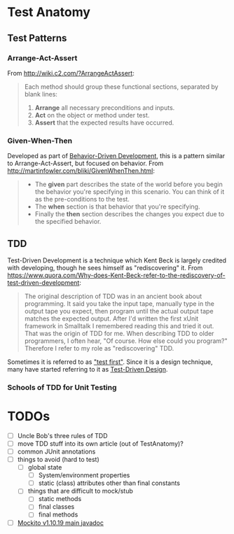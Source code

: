 # Test Anatomy
## Test Patterns
### Arrange-Act-Assert
From http://wiki.c2.com/?ArrangeActAssert:
> Each method should group these functional sections, separated by blank lines:
>  1. **Arrange** all necessary preconditions and inputs.
>  2. **Act** on the object or method under test.
>  3. **Assert** that the expected results have occurred.

### Given-When-Then
Developed as part of [Behavior-Driven Development](http://dannorth.net/introducing-bdd/), this is a pattern similar to Arrange-Act-Assert, but focused on behavior.
From http://martinfowler.com/bliki/GivenWhenThen.html:
> - The **given** part describes the state of the world before you begin the behavior you're specifying in this scenario. You can think of it as the pre-conditions to the test.
> - The **when** section is that behavior that you're specifying.
> - Finally the **then** section describes the changes you expect due to the specified behavior.

## TDD
Test-Driven Development is a technique which Kent Beck is largely credited with developing, though he sees himself as "rediscovering" it. From https://www.quora.com/Why-does-Kent-Beck-refer-to-the-rediscovery-of-test-driven-development:
> The original description of TDD was in an ancient book about programming. It said you take the input tape, manually type in the output tape you expect, then program until the actual output tape matches the expected output. After I'd written the first xUnit framework in Smalltalk I remembered reading this and tried it out. That was the origin of TDD for me. When describing TDD to older programmers, I often hear, "Of course. How else could you program?" Therefore I refer to my role as "rediscovering" TDD. 

Sometimes it is referred to as ["test first"](http://www.extremeprogramming.org/rules/testfirst.html). Since it is a design technique, many have started referring to it as [Test-Driven Design](http://www.drdobbs.com/architecture-and-design/test-driven-design/240168102).

### Schools of TDD for Unit Testing

# TODOs
- [ ] Uncle Bob's three rules of TDD
- [ ] move TDD stuff into its own article (out of TestAnatomy)?
- [ ] common JUnit annotations
- [ ] things to avoid (hard to test)
  - [ ] global state
    - [ ] System/environment properties
    - [ ] static (class) attributes other than final constants
  - [ ] things that are difficult to mock/stub
    - [ ] static methods
    - [ ] final classes
    - [ ] final methods
- [ ] [Mockito v1.10.19 main javadoc](http://static.javadoc.io/org.mockito/mockito-core/1.10.19/org/mockito/Mockito.html)